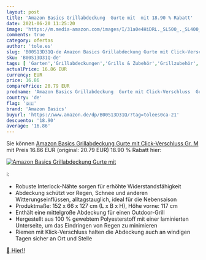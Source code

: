 ```yaml
---
layout: post
title: 'Amazon Basics Grillabdeckung  Gurte mit  mit 18.90 % Rabatt'
date: 2021-06-20 11:25:20
image: 'https://m.media-amazon.com/images/I/31a0e4HiDRL._SL500_._SL400_.jpg'
comments: true
category: ofertas
author: 'tole.es'
slug: 'B00S13D31Q-de Amazon Basics Grillabdeckung Gurte mit Click-Verschluss Gr. M'
sku: 'B00S13D31Q-de'
tags: [ 'Garten','Grillabdeckungen','Grills & Zubehör','Grillzubehör','Regular Stores','Shops','amazon basics', ]
actualPrice: 16.86 EUR
currency: EUR
price: 16.86
comparePrice: 20.79 EUR
prodname: 'Amazon Basics Grillabdeckung  Gurte mit Click-Verschluss  Gr. M'
country: 'de'
flag: '🇩🇪'
brand: 'Amazon Basics'
buyurl: 'https://www.amazon.de/dp/B00S13D31Q/?tag=tolees0ca-21'
descuento: '18.90'
average: '16.86'
---
```


Sie können [Amazon Basics Grillabdeckung  Gurte mit Click-Verschluss  Gr. M](https://www.amazon.de/dp/B00S13D31Q/?tag=tolees0ca-21) mit Preis 16.86 EUR (original: 20.79 EUR) 18.90 % Rabatt hier:

[![Amazon Basics Grillabdeckung  Gurte mit ](https://m.media-amazon.com/images/I/31a0e4HiDRL._SL500_._SL400_.jpg)](https://www.amazon.de/dp/B00S13D31Q/?tag=tolees0ca-21)

ℹ️:

- Robuste Interlock-Nähte sorgen für erhöhte Widerstandsfähigkeit
- Abdeckung schützt vor Regen, Schnee und anderen Witterungseinflüssen, alltagstauglich, ideal für die Nebensaison
- Produktmaße: 152 x 66 x 127 cm (L x B x H), Höhe vorne: 117 cm
- Enthält eine mittelgroße Abdeckung für einen Outdoor-Grill
- Hergestellt aus 100 % gewebtem Polyesterstoff mit einer laminierten Unterseite, um das Eindringen von Regen zu minimieren
- Riemen mit Klick-Verschluss halten die Abdeckung auch an windigen Tagen sicher an Ort und Stelle

[🛒 Hier!!](https://www.amazon.de/dp/B00S13D31Q/?tag=tolees0ca-21)
